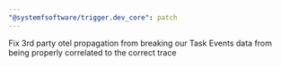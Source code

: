 ```yaml
---
"@systemfsoftware/trigger.dev_core": patch
---
```


Fix 3rd party otel propagation from breaking our Task Events data from being properly correlated to the correct trace
